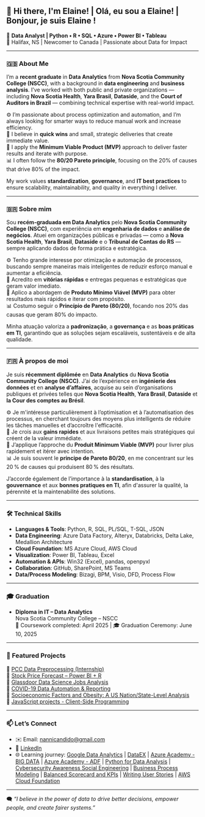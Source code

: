 ## 👋 Hi there, I'm Elaine! | Olá, eu sou a Elaine! | Bonjour, je suis Elaine ! 

🎯 **Data Analyst | Python • R • SQL • Azure • Power BI • Tableau**  
📍 Halifax, NS | Newcomer to Canada | Passionate about Data for Impact  

---

### 🇬🇧 About Me

I’m a **recent graduate** in **Data Analytics** from **Nova Scotia Community College (NSCC)**, with a background in **data engineering** and **business analysis**. I’ve worked with both public and private organizations — including **Nova Scotia Health**, **Yara Brasil**, **Dataside**, and the **Court of Auditors in Brazil** — combining technical expertise with real-world impact.

⚙️ I’m passionate about process optimization and automation, and I’m always looking for smarter ways to reduce manual work and increase efficiency.  
🚀 I believe in **quick wins** and small, strategic deliveries that create immediate value.  
🔁 I apply the **Minimum Viable Product (MVP)** approach to deliver faster results and iterate with purpose.  
📊 I often follow the **80/20 Pareto principle**, focusing on the 20% of causes that drive 80% of the impact.  

My work values **standardization**, **governance**, and **IT best practices** to ensure scalability, maintainability, and quality in everything I deliver.  

---

### 🇧🇷 Sobre mim

Sou **recém-graduada em Data Analytics** pelo **Nova Scotia Community College (NSCC)**, com experiência em **engenharia de dados** e **análise de negócios**. Atuei em organizações públicas e privadas — como a **Nova Scotia Health**, **Yara Brasil**, **Dataside** e o **Tribunal de Contas do RS** — sempre aplicando dados de forma prática e estratégica.

⚙️ Tenho grande interesse por otimização e automação de processos, buscando sempre maneiras mais inteligentes de reduzir esforço manual e aumentar a eficiência.  
🚀 Acredito em **vitórias rápidas** e entregas pequenas e estratégicas que geram valor imediato.  
🔁 Aplico a abordagem de **Produto Mínimo Viável (MVP)** para obter resultados mais rápidos e iterar com propósito.  
📊 Costumo seguir o **Princípio de Pareto (80/20)**, focando nos 20% das causas que geram 80% do impacto.

Minha atuação valoriza a **padronização**, a **governança** e as **boas práticas em TI**, garantindo que as soluções sejam escaláveis, sustentáveis e de alta qualidade.

---

### 🇫🇷 À propos de moi

Je suis **récemment diplômée** en **Data Analytics** du **Nova Scotia Community College (NSCC)**. J’ai de l’expérience en **ingénierie des données** et en **analyse d’affaires**, acquise au sein d’organisations publiques et privées telles que **Nova Scotia Health**, **Yara Brasil**, **Dataside** et **la Cour des comptes au Brésil**.

⚙️ Je m'intéresse particulièrement à l’optimisation et à l’automatisation des processus, en cherchant toujours des moyens plus intelligents de réduire les tâches manuelles et d’accroître l'efficacité.  
🚀 Je crois aux **gains rapides** et aux livraisons petites mais stratégiques qui créent de la valeur immédiate.  
🔁 J’applique l’approche du **Produit Minimum Viable (MVP)** pour livrer plus rapidement et itérer avec intention.  
📊 Je suis souvent le **principe de Pareto 80/20**, en me concentrant sur les 20 % de causes qui produisent 80 % des résultats.

J’accorde également de l’importance à la **standardisation**, à la **gouvernance** et aux **bonnes pratiques en TI**, afin d'assurer la qualité, la pérennité et la maintenabilité des solutions.  

---

### 🛠️ Technical Skills

- **Languages & Tools**: Python, R, SQL, PL/SQL, T-SQL, JSON 
- **Data Engineering**: Azure Data Factory, Alteryx, Databricks, Delta Lake, Medallion Architecture
- **Cloud Foundation**: MS Azure Cloud, AWS Cloud 
- **Visualization**: Power BI, Tableau, Excel  
- **Automation & APIs**: Win32 (Excel), pandas, openpyxl  
- **Collaboration**: GitHub, SharePoint, MS Teams
- **Data/Process Modeling**: Bizagi, BPM, Visio, DFD, Process Flow

---

### 🎓 Graduation

- **Diploma in IT – Data Analytics**  
  Nova Scotia Community College – NSCC  
  📆 Coursework completed: April 2025 | 🎓 Graduation Ceremony: June 10, 2025

---

### 📁 Featured Projects

📌 [PCC Data Preprocessing (Internship)](https://github.com/NanniCandido/internship-healthcare-data-project)  
📌 [Stock Price Forecast – Power BI + R](https://github.com/NanniCandido/applied_data_analytics)  
📌 [Glassdoor Data Science Jobs Analysis](https://github.com/NanniCandido/glassdoor-data-science-jobs)  
📌 [COVID-19 Data Automation & Reporting](https://github.com/NanniCandido/business-data-modeling)  
📌 [Socioeconomic Factors and Obesity: A US Nation/State-Level Analysis](https://github.com/NanniCandido/data_movement_and_integration)  
📌 [JavaScript projects - Client-Side Programming](https://github.com/NanniCandido/client-side-programming)  

---

### 📫 Let’s Connect

- ✉️ Email: nannicandido@gmail.com  
- 🔗 [LinkedIn](https://www.linkedin.com/in/elaine-da-silva-candido/)  
- 🌐 Learning journey: [Google Data Analytics](https://1drv.ms/b/c/e9a87bde7f50edd9/EUfiMCsqThVOkdLYAK1zNGUBgZNhX_5eHwLCOqRj6cDa6g?e=wZmeqJ) | [DataEX](https://1drv.ms/b/c/e9a87bde7f50edd9/EdntUH_ee6gggOn8PgAAAAABBt6fEhZXa9R6vfeIXEBIsw?e=scyxMY) | [Azure Academy - BIG DATA](https://1drv.ms/b/c/e9a87bde7f50edd9/EdntUH_ee6gggOl_UAAAAAABw8TVjMQeRYkPl9CuhBhHcg?e=JOFwpA) | [Azure Academy - ADF](https://1drv.ms/b/c/e9a87bde7f50edd9/EdntUH_ee6gggOmBUgAAAAABAr8es3gJ8aJETLbpAnLA9w?e=6lOyWn)  | [Python for Data Analysis](https://1drv.ms/b/c/e9a87bde7f50edd9/EdntUH_ee6gggOlirQAAAAABolYm0kaDyMgbAhjqi70OIg?e=t8pPJY)  | [Cybersecurity Awareness Social Engineering](https://1drv.ms/b/c/e9a87bde7f50edd9/EbdzAso3UddCs9Xc1uHfcU4BYCTmFuNUrlfXD4Cwa2KTGw?e=A7Abvc) | [Business Process Modeling](https://1drv.ms/b/c/e9a87bde7f50edd9/EdntUH_ee6gggOl5lQAAAAABq3sBVjM4aZhJ78OcJ0rXbA?e=JmdeYJ) | [Balanced Scorecard and KPIs](https://1drv.ms/b/c/e9a87bde7f50edd9/EdntUH_ee6gggOlglAAAAAABXoulcskvK2Pg8sxQ0Fz-6g?e=XeGu6Z) | [Writing User Stories](https://1drv.ms/b/c/e9a87bde7f50edd9/EdntUH_ee6gggOm1jgAAAAABu9ERhOA5XPSN3vdvc31hDA?e=iZETrg)  | [AWS Cloud Foundation](https://1drv.ms/b/c/e9a87bde7f50edd9/EcnXnY9jmrNDnxLGwFpC_O8B5WTqggn9K_x_plybvXptdg?e=8tXW29) 



---

🗨️ *“I believe in the power of data to drive better decisions, empower people, and create fairer systems.”*
